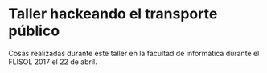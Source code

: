 # Taller hackeando el transporte público

Cosas realizadas durante este taller en la facultad de informática durante el FLISOL 2017 el 22 de abril.
